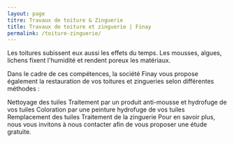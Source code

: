 ```yaml
---
layout: page
titre: Travaux de toiture & Zinguerie
title: Travaux de toiture et zinguerie | Finay
permalink: /toiture-zinguerie/
---
```

Les toitures subissent eux aussi les effets du temps. Les mousses, algues, lichens fixent l'humidité et rendent poreux les matériaux.

Dans le cadre de ces compétences, la société Finay vous propose également la restauration de vos toitures et zingueries selon différentes méthodes :



Nettoyage des tuiles
Traitement par un produit anti-mousse et  hydrofuge de vos tuiles
Coloration par une peinture hydrofuge de vos tuiles
Remplacement des tuiles
Traitement de la zinguerie
Pour en savoir plus, nous vous invitons à nous contacter afin de vous proposer une étude gratuite.
